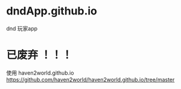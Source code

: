 # dndApp.github.io
dnd 玩家app
# 已废弃 ！！！ 
使用 haven2world.github.io
https://github.com/haven2world/haven2world.github.io/tree/master
